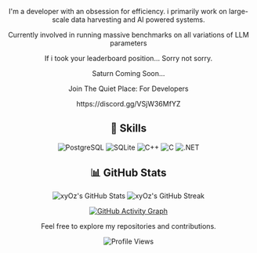 <div align="center">
  <p>I'm a developer with an obsession for efficiency. i primarily work on large-scale data harvesting and AI powered systems.</p>
  <p>Currently involved in running massive benchmarks on all variations of LLM parameters</p>
  <p>If i took your leaderboard position... Sorry not sorry.</p>
  <p>Saturn Coming Soon...</p>
  <p>Join The Quiet Place: For Developers</p>
  <p>https://discord.gg/VSjW36MfYZ</p>
  <h2>🚀 Skills</h2>
  
  ![PostgreSQL](https://img.shields.io/badge/-PostgreSQL-8257E5?style=flat-square&logo=postgresql&logoColor=black)
  ![SQLite](https://img.shields.io/badge/-SQLite-8257E5?style=flat-square&logo=sqlite&logoColor=black)
  ![C++](https://img.shields.io/badge/-C++-8257E5?style=flat-square&logo=c%2B%2B&logoColor=black)
  ![C](https://img.shields.io/badge/-C-8257E5?style=flat-square&logo=c&logoColor=black)
  ![.NET](https://img.shields.io/badge/-.NET-8257E5?style=flat-square&logo=.net&logoColor=black)

  <h2>📊 GitHub Stats</h2>
  
  <img src="https://github-readme-stats.vercel.app/api?username=xyOz-dev&show_icons=true&theme=dark&bg_color=151515&text_color=FFFFFF&icon_color=8257E5&title_color=8257E5&hide_border=true" alt="xyOz's GitHub Stats">
  
  <img src="https://github-readme-streak-stats.herokuapp.com/?user=xyOz-dev&theme=dark&background=151515&border=8257E5&stroke=8257E5&ring=8257E5&fire=8257E5&currStreakNum=FFFFFF&sideNums=FFFFFF&currStreakLabel=8257E5&sideLabels=8257E5&dates=FFFFFF" alt="xyOz's GitHub Streak">
  
[![GitHub Activity Graph](https://github-readme-activity-graph.vercel.app/graph?username=xyOz-dev&theme=react-dark&bg_color=0D1117&color=FF6B6B&line=58A6FF&point=FFFFFF&area=true&hide_border=true)](https://github.com/xyOz-dev)

  <p>Feel free to explore my repositories and contributions.</p>
  
  ![Profile Views](https://komarev.com/ghpvc/?username=xyOz-dev&color=8257E5&style=flat-square)
</div>
